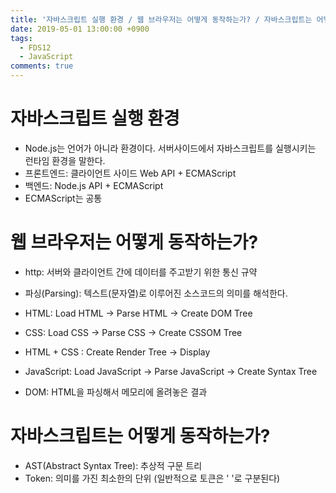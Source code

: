 ```yaml
---
title: '자바스크립트 실행 환경 / 웹 브라우저는 어떻게 동작하는가? / 자바스크립트는 어떻게 동작하는가?'
date: 2019-05-01 13:00:00 +0900
tags:
  - FDS12
  - JavaScript
comments: true
---
```


# 자바스크립트 실행 환경

- Node.js는 언어가 아니라 환경이다. 서버사이드에서 자바스크립트를 실행시키는 런타임 환경을 말한다.
- 프론트엔드: 클라이언트 사이드 Web API + ECMAScript
- 백엔드: Node.js API + ECMAScript
- ECMAScript는 공통

# 웹 브라우저는 어떻게 동작하는가?

- http: 서버와 클라이언트 간에 데이터를 주고받기 위한 통신 규약
- 파싱(Parsing): 텍스트(문자열)로 이루어진 소스코드의 의미를 해석한다.
- HTML: Load HTML -> Parse HTML -> Create DOM Tree
- CSS: Load CSS -> Parse CSS -> Create CSSOM Tree
- HTML + CSS : Create Render Tree -> Display
- JavaScript: Load JavaScript -> Parse JavaScript -> Create Syntax Tree

- DOM: HTML을 파싱해서 메모리에 올려놓은 결과

# 자바스크립트는 어떻게 동작하는가?

- AST(Abstract Syntax Tree): 추상적 구문 트리
- Token: 의미를 가진 최소한의 단위 (일반적으로 토큰은 ' '로 구분된다)

